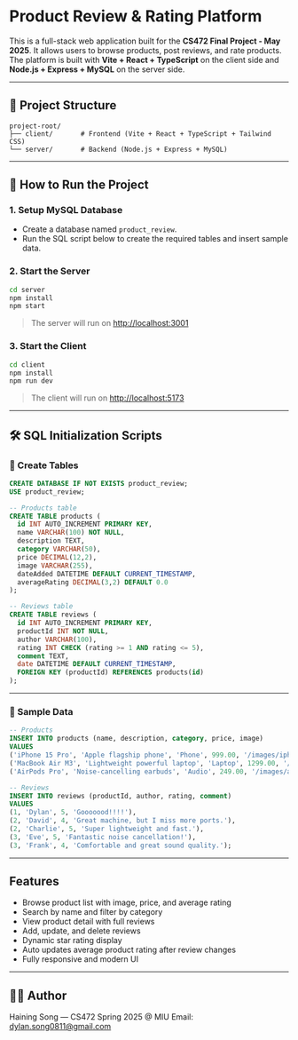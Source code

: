 # Product Review & Rating Platform

This is a full-stack web application built for the **CS472 Final Project - May 2025**. It allows users to browse products, post reviews, and rate products. The platform is built with **Vite + React + TypeScript** on the client side and **Node.js + Express + MySQL** on the server side.

---

## 📂 Project Structure

```
project-root/
├── client/       # Frontend (Vite + React + TypeScript + Tailwind CSS)
└── server/       # Backend (Node.js + Express + MySQL)
```

---

## 🚀 How to Run the Project

### 1. Setup MySQL Database

- Create a database named `product_review`.
- Run the SQL script below to create the required tables and insert sample data.

### 2. Start the Server

```bash
cd server
npm install
npm start
```

> The server will run on [http://localhost:3001](http://localhost:3001)

### 3. Start the Client

```bash
cd client
npm install
npm run dev
```

> The client will run on [http://localhost:5173](http://localhost:5173)

---

## 🛠 SQL Initialization Scripts

### 📌 Create Tables

```sql
CREATE DATABASE IF NOT EXISTS product_review;
USE product_review;

-- Products table
CREATE TABLE products (
  id INT AUTO_INCREMENT PRIMARY KEY,
  name VARCHAR(100) NOT NULL,
  description TEXT,
  category VARCHAR(50),
  price DECIMAL(12,2),
  image VARCHAR(255),
  dateAdded DATETIME DEFAULT CURRENT_TIMESTAMP,
  averageRating DECIMAL(3,2) DEFAULT 0.0
);

-- Reviews table
CREATE TABLE reviews (
  id INT AUTO_INCREMENT PRIMARY KEY,
  productId INT NOT NULL,
  author VARCHAR(100),
  rating INT CHECK (rating >= 1 AND rating <= 5),
  comment TEXT,
  date DATETIME DEFAULT CURRENT_TIMESTAMP,
  FOREIGN KEY (productId) REFERENCES products(id)
);
```

---

### 📌 Sample Data

```sql
-- Products
INSERT INTO products (name, description, category, price, image)
VALUES
('iPhone 15 Pro', 'Apple flagship phone', 'Phone', 999.00, '/images/iphone15.jpg'),
('MacBook Air M3', 'Lightweight powerful laptop', 'Laptop', 1299.00, '/images/macbookm3.jpg'),
('AirPods Pro', 'Noise-cancelling earbuds', 'Audio', 249.00, '/images/airpodspro.jpg');

-- Reviews
INSERT INTO reviews (productId, author, rating, comment)
VALUES
(1, 'Dylan', 5, 'Gooooood!!!!'),
(2, 'David', 4, 'Great machine, but I miss more ports.'),
(2, 'Charlie', 5, 'Super lightweight and fast.'),
(3, 'Eve', 5, 'Fantastic noise cancellation!'),
(3, 'Frank', 4, 'Comfortable and great sound quality.');
```

---

## Features

- Browse product list with image, price, and average rating
- Search by name and filter by category
- View product detail with full reviews
- Add, update, and delete reviews
- Dynamic star rating display
- Auto updates average product rating after review changes
- Fully responsive and modern UI

---

## 👨‍💼 Author

Haining Song — CS472 Spring 2025 @ MIU
Email: [dylan.song0811@gmail.com](mailto:dylan.song0811@gmail.com)
